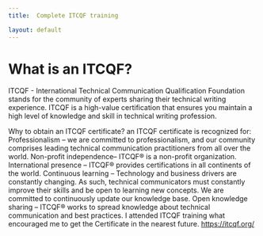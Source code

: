 ```yaml
---
title:  Complete ITCQF training

layout: default
---
```


# What is an ITCQF?
ITCQF - International Technical Communication Qualification Foundation stands for the community of experts sharing  their technical writing experience. 
ITCQF is a high-value certification that ensures you maintain a high level of knowledge and skill in technical writing profession.

Why to obtain an ITCQF certificate?
an ITCQF certificate is recognized for:
Professionalism – we are committed to professionalism, and our community comprises leading technical communication practitioners from all over the world.
Non-profit independence– ITCQF® is a non-profit organization.
International presence – ITCQF® provides certifications in all continents of the world.
Continuous learning – Technology and business drivers are constantly changing. As such, technical communicators must constantly improve their skills and be open to learning new concepts. We are committed to continuously update our knowledge base.
Open knowledge sharing – ITCQF® works to spread knowledge about technical communication and best practices.
I attended ITCQF training what encouraged me to get the Certificate in the nearest future. https://itcqf.org/
